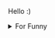 

Hello :)  <details>

<summary>For Funny</summary>




<!--START_SECTION:waka-->
![Code Time](http://img.shields.io/badge/Code%20Time-190%20hrs%2016%20mins-blue)

![Profile Views](http://img.shields.io/badge/Profile%20Views-14-blue)

**🐱 My GitHub Data** 

> 🏆 580 Contributions in the Year 2022
 > 
> 📦 77.1 kB Used in GitHub's Storage 
 > 
> 💼 Opted to Hire
 > 
> 📜 49 Public Repositories 
 > 
> 🔑 1 Private Repository 
 > 
**I'm a Night 🦉** 

```text
🌞 Morning    84 commits     ████░░░░░░░░░░░░░░░░░░░░░   15.85% 
🌆 Daytime    157 commits    ███████░░░░░░░░░░░░░░░░░░   29.62% 
🌃 Evening    134 commits    ██████░░░░░░░░░░░░░░░░░░░   25.28% 
🌙 Night      155 commits    ███████░░░░░░░░░░░░░░░░░░   29.25%

```
📅 **I'm Most Productive on Monday** 

```text
Monday       101 commits    ████░░░░░░░░░░░░░░░░░░░░░   19.06% 
Tuesday      53 commits     ██░░░░░░░░░░░░░░░░░░░░░░░   10.0% 
Wednesday    70 commits     ███░░░░░░░░░░░░░░░░░░░░░░   13.21% 
Thursday     70 commits     ███░░░░░░░░░░░░░░░░░░░░░░   13.21% 
Friday       101 commits    ████░░░░░░░░░░░░░░░░░░░░░   19.06% 
Saturday     56 commits     ██░░░░░░░░░░░░░░░░░░░░░░░   10.57% 
Sunday       79 commits     ███░░░░░░░░░░░░░░░░░░░░░░   14.91%

```


📊 **This Week I Spent My Time On** 

```text
⌚︎ Time Zone: Europe/Istanbul

💬 Programming Languages: 
CSS                      1 hr 41 mins        ██████████░░░░░░░░░░░░░░░   42.97% 
JavaScript               1 hr 13 mins        ███████░░░░░░░░░░░░░░░░░░   31.04% 
TypeScript               59 mins             ██████░░░░░░░░░░░░░░░░░░░   24.98% 
Git Config               1 min               ░░░░░░░░░░░░░░░░░░░░░░░░░   0.64% 
JSON                     0 secs              ░░░░░░░░░░░░░░░░░░░░░░░░░   0.3%

🐱‍💻 Projects: 
awaseru                  2 hrs 57 mins       ██████████████████░░░░░░░   75.02% 
Unknown Project          59 mins             ██████░░░░░░░░░░░░░░░░░░░   24.98%

```

**I Mostly Code in JavaScript** 

```text
JavaScript               19 repos            ████████████░░░░░░░░░░░░░   47.5% 
HTML                     7 repos             ████░░░░░░░░░░░░░░░░░░░░░   17.5% 
CSS                      6 repos             ███░░░░░░░░░░░░░░░░░░░░░░   15.0% 
Swift                    5 repos             ███░░░░░░░░░░░░░░░░░░░░░░   12.5% 
TypeScript               2 repos             █░░░░░░░░░░░░░░░░░░░░░░░░   5.0%

```



 Last Updated on 14/10/2022 18:58:52 UTC
<!--END_SECTION:waka-->

</details>
